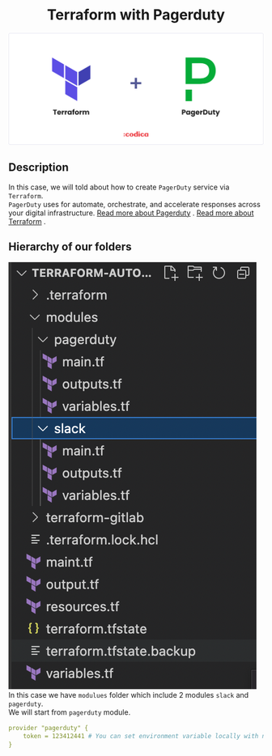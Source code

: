 <h1 align="center">Terraform with Pagerduty</h1>

![](terraform-pagerduty-logo.png)

## Description 
In this case, we will told about how to create `PagerDuty` service via `Terraform`.  
`PagerDuty` uses for automate, orchestrate, and accelerate responses across your digital infrastructure.
[Read more about Pagerduty](https://support.pagerduty.com) . 
[Read more about Terraform](https://www.terraform.io) . 

## Hierarchy of our folders  
![](hierarchy.png) 
In this case we have `modulues` folder which include 2 modules `slack` and `pagerduty`.  
We will start from `pagerduty` module.  
```yaml
provider "pagerduty" {
    token = 123412441 # You can set environment variable locally with name PAGERDUTY_TOKEN=1234566788 for better security
}
```